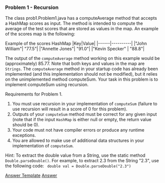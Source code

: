 ### Problem 1 - Recursion
The class prob1.Problem1.java has a computeAverage method that accepts a HashMap scores as input. The method is intended to compute the average of the test scores that are stored as values in the map. An example of the scores map is the following:

Example of the scores HashMap
|Key|Value|
|------|----------|
|"John William"| "77.5"|
|"Annette Jones"| "91.0"|
|"Kevin Specker" | "88.8"|

The output of the ```computeAverage``` method working on this example would be (approximately) 85.77. Note that both keys and values in the map are ```Strings```.
The ```computeAverage``` method in your startup code has already been implemented (and this implementation should not be modified), but it relies on the unimplemented method computeSum. Your task in this problem is to implement computeSum using recursion.

Requirements for Problem 1. 

1. You must use recursion in your implementation of ```computeSum``` (failure to use recursion will result in a score of 0 for this problem).
2. Outputs of your ```computeSum``` method must be correct for any given input (note that if the input ```HashMap``` is either null or empty, the return value should be 0).
3. Your code must not have compiler errors or produce any runtime exceptions.
4. You are allowed to make use of additional data structures in your implementation of 
```computeSum```.

Hint: To extract the double value from a String, use the static method ```Double.parseDouble()```.
For example, to extract 2.3 from the String "2.3", use the following code:
``` double val = Double.parseDouble("2.3")```


[Answer Template](../resources/problem1/Problem1.java.template)
[Answer](javam/fundamentals/m/problem1/Problem1.java)